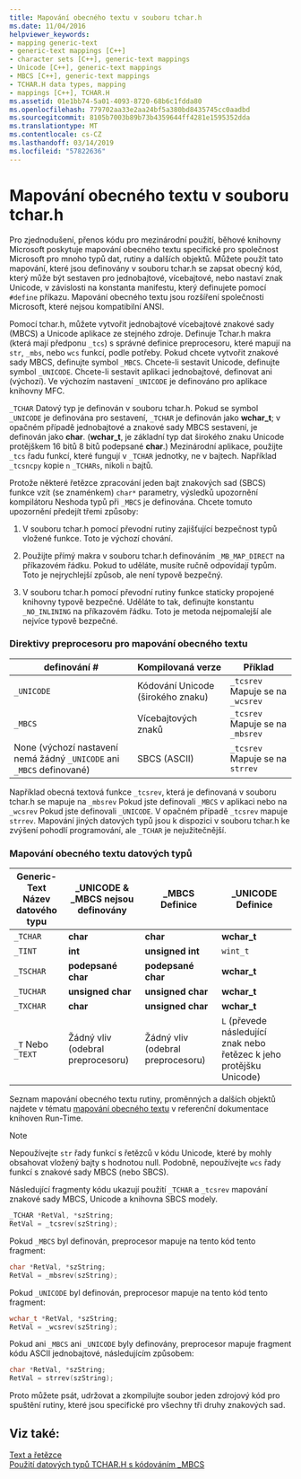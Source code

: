 ```yaml
---
title: Mapování obecného textu v souboru tchar.h
ms.date: 11/04/2016
helpviewer_keywords:
- mapping generic-text
- generic-text mappings [C++]
- character sets [C++], generic-text mappings
- Unicode [C++], generic-text mappings
- MBCS [C++], generic-text mappings
- TCHAR.H data types, mapping
- mappings [C++], TCHAR.H
ms.assetid: 01e1bb74-5a01-4093-8720-68b6c1fdda80
ms.openlocfilehash: 779702aa33e2aa24bf5a380bd8435745cc0aadbd
ms.sourcegitcommit: 8105b7003b89b73b4359644ff4281e1595352dda
ms.translationtype: MT
ms.contentlocale: cs-CZ
ms.lasthandoff: 03/14/2019
ms.locfileid: "57822636"
---
```

# <a name="generic-text-mappings-in-tcharh"></a>Mapování obecného textu v souboru tchar.h

Pro zjednodušení, přenos kódu pro mezinárodní použití, běhové knihovny Microsoft poskytuje mapování obecného textu specifické pro společnost Microsoft pro mnoho typů dat, rutiny a dalších objektů. Můžete použít tato mapování, které jsou definovány v souboru tchar.h se zapsat obecný kód, který může být sestaven pro jednobajtové, vícebajtové, nebo nastaví znak Unicode, v závislosti na konstanta manifestu, který definujete pomocí `#define` příkazu. Mapování obecného textu jsou rozšíření společnosti Microsoft, které nejsou kompatibilní ANSI.

Pomocí tchar.h, můžete vytvořit jednobajtové vícebajtové znakové sady (MBCS) a Unicode aplikace ze stejného zdroje. Definuje Tchar.h makra (která mají předponu `_tcs`) s správné definice preprocesoru, které mapují na `str`, `_mbs`, nebo `wcs` funkcí, podle potřeby. Pokud chcete vytvořit znakové sady MBCS, definujte symbol `_MBCS`. Chcete-li sestavit Unicode, definujte symbol `_UNICODE`. Chcete-li sestavit aplikaci jednobajtové, definovat ani (výchozí). Ve výchozím nastavení `_UNICODE` je definováno pro aplikace knihovny MFC.

`_TCHAR` Datový typ je definován v souboru tchar.h. Pokud se symbol `_UNICODE` je definována pro sestavení, `_TCHAR` je definován jako **wchar_t**; v opačném případě jednobajtové a znakové sady MBCS sestavení, je definován jako **char**. (**wchar_t**, je základní typ dat širokého znaku Unicode protějškem 16 bitů 8 bitů podepsané **char**.) Mezinárodní aplikace, použijte `_tcs` řadu funkcí, které fungují v `_TCHAR` jednotky, ne v bajtech. Například `_tcsncpy` kopie `n` `_TCHARs`, nikoli `n` bajtů.

Protože některé řetězce zpracování jeden bajt znakových sad (SBCS) funkce vzít (se znaménkem) `char*` parametry, výsledků upozornění kompilátoru Neshoda typů při `_MBCS` je definována. Chcete tomuto upozornění předejít třemi způsoby:

1. V souboru tchar.h pomocí převodní rutiny zajišťující bezpečnost typů vložené funkce. Toto je výchozí chování.

1. Použijte přímý makra v souboru tchar.h definováním `_MB_MAP_DIRECT` na příkazovém řádku. Pokud to uděláte, musíte ručně odpovídají typům. Toto je nejrychlejší způsob, ale není typově bezpečný.

1. V souboru tchar.h pomocí převodní rutiny funkce staticky propojené knihovny typově bezpečné. Uděláte to tak, definujte konstantu `_NO_INLINING` na příkazovém řádku. Toto je metoda nejpomalejší ale nejvíce typově bezpečné.

### <a name="preprocessor-directives-for-generic-text-mappings"></a>Direktivy preprocesoru pro mapování obecného textu

|definování #|Kompilovaná verze|Příklad|
|---------------|----------------------|-------------|
|`_UNICODE`|Kódování Unicode (širokého znaku)|`_tcsrev` Mapuje se na `_wcsrev`|
|`_MBCS`|Vícebajtových znaků|`_tcsrev` Mapuje se na `_mbsrev`|
|None (výchozí nastavení nemá žádný `_UNICODE` ani `_MBCS` definované)|SBCS (ASCII)|`_tcsrev` Mapuje se na `strrev`|

Například obecná textová funkce `_tcsrev`, která je definovaná v souboru tchar.h se mapuje na `_mbsrev` Pokud jste definovali `_MBCS` v aplikaci nebo na `_wcsrev` Pokud jste definovali `_UNICODE`. V opačném případě `_tcsrev` mapuje `strrev`. Mapování jiných datových typů jsou k dispozici v souboru tchar.h ke zvýšení pohodlí programování, ale `_TCHAR` je nejužitečnější.

### <a name="generic-text-data-type-mappings"></a>Mapování obecného textu datových typů

|Generic-Text<br /> Název datového typu|_UNICODE &AMP;<br /> _MBCS nejsou definovány|_MBCS<br /> Definice|_UNICODE<br /> Definice|
|--------------------------------------|----------------------------------------|------------------------|---------------------------|
|`_TCHAR`|**char**|**char**|**wchar_t**|
|`_TINT`|**int**|**unsigned int**|`wint_t`|
|`_TSCHAR`|**podepsané char**|**podepsané char**|**wchar_t**|
|`_TUCHAR`|**unsigned char**|**unsigned char**|**wchar_t**|
|`_TXCHAR`|**char**|**unsigned char**|**wchar_t**|
|`_T` Nebo `_TEXT`|Žádný vliv (odebral preprocesoru)|Žádný vliv (odebral preprocesoru)|`L` (převede následující znak nebo řetězec k jeho protějšku Unicode)|

Seznam mapování obecného textu rutiny, proměnných a dalších objektů najdete v tématu [mapování obecného textu](../c-runtime-library/generic-text-mappings.md) v referenční dokumentace knihoven Run-Time.

> [!NOTE]
>  Nepoužívejte `str` řady funkcí s řetězců v kódu Unicode, které by mohly obsahovat vložený bajty s hodnotou null. Podobně, nepoužívejte `wcs` řady funkcí s znakové sady MBCS (nebo SBCS).

Následující fragmenty kódu ukazují použití `_TCHAR` a `_tcsrev` mapování znakové sady MBCS, Unicode a knihovna SBCS modely.

```cpp
_TCHAR *RetVal, *szString;
RetVal = _tcsrev(szString);
```

Pokud `_MBCS` byl definován, preprocesor mapuje na tento kód tento fragment:

```cpp
char *RetVal, *szString;
RetVal = _mbsrev(szString);
```

Pokud `_UNICODE` byl definován, preprocesor mapuje na tento kód tento fragment:

```cpp
wchar_t *RetVal, *szString;
RetVal = _wcsrev(szString);
```

Pokud ani `_MBCS` ani `_UNICODE` byly definovány, preprocesor mapuje fragment kódu ASCII jednobajtové, následujícím způsobem:

```cpp
char *RetVal, *szString;
RetVal = strrev(szString);
```

Proto můžete psát, udržovat a zkompilujte soubor jeden zdrojový kód pro spuštění rutiny, které jsou specifické pro všechny tři druhy znakových sad.

## <a name="see-also"></a>Viz také:

[Text a řetězce](../text/text-and-strings-in-visual-cpp.md)<br/>
[Použití datových typů TCHAR.H s kódováním _MBCS](../text/using-tchar-h-data-types-with-mbcs-code.md)
